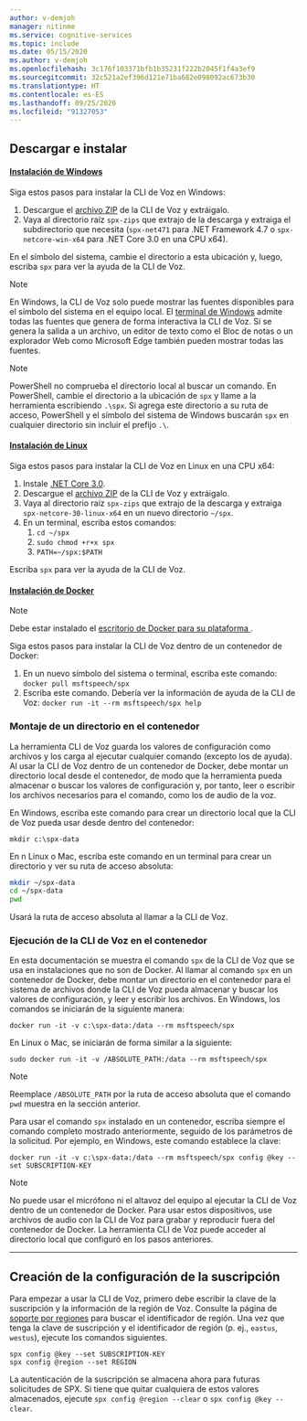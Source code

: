 ```yaml
---
author: v-demjoh
manager: nitinme
ms.service: cognitive-services
ms.topic: include
ms.date: 05/15/2020
ms.author: v-demjoh
ms.openlocfilehash: 3c176f103371bfb1b35231f222b2045f1f4a3ef9
ms.sourcegitcommit: 32c521a2ef396d121e71ba682e098092ac673b30
ms.translationtype: HT
ms.contentlocale: es-ES
ms.lasthandoff: 09/25/2020
ms.locfileid: "91327053"
---
```

## <a name="download-and-install"></a>Descargar e instalar

#### <a name="windows-install"></a>[Instalación de Windows](#tab/windowsinstall)

Siga estos pasos para instalar la CLI de Voz en Windows:

1. Descargue el [archivo ZIP](https://aka.ms/speech/spx-zips.zip) de la CLI de Voz y extráigalo.
2. Vaya al directorio raíz `spx-zips` que extrajo de la descarga y extraiga el subdirectorio que necesita (`spx-net471` para .NET Framework 4.7 o `spx-netcore-win-x64` para .NET Core 3.0 en una CPU x64).

En el símbolo del sistema, cambie el directorio a esta ubicación y, luego, escriba `spx` para ver la ayuda de la CLI de Voz.

> [!NOTE]
> En Windows, la CLI de Voz solo puede mostrar las fuentes disponibles para el símbolo del sistema en el equipo local.
> El [terminal de Windows](https://www.microsoft.com/en-us/p/windows-terminal/9n0dx20hk701) admite todas las fuentes que genera de forma interactiva la CLI de Voz.
> Si se genera la salida a un archivo, un editor de texto como el Bloc de notas o un explorador Web como Microsoft Edge también pueden mostrar todas las fuentes.

> [!NOTE]
> PowerShell no comprueba el directorio local al buscar un comando. En PowerShell, cambie el directorio a la ubicación de `spx` y llame a la herramienta escribiendo `.\spx`.
> Si agrega este directorio a su ruta de acceso, PowerShell y el símbolo del sistema de Windows buscarán `spx` en cualquier directorio sin incluir el prefijo `.\`.

#### <a name="linux-install"></a>[Instalación de Linux](#tab/linuxinstall)

Siga estos pasos para instalar la CLI de Voz en Linux en una CPU x64:

1. Instale [.NET Core 3.0](https://dotnet.microsoft.com/download/dotnet-core/3.0).
2. Descargue el [archivo ZIP](https://aka.ms/speech/spx-zips.zip) de la CLI de Voz y extráigalo.
3. Vaya al directorio raíz `spx-zips` que extrajo de la descarga y extraiga `spx-netcore-30-linux-x64` en un nuevo directorio `~/spx`.
4. En un terminal, escriba estos comandos:
   1. `cd ~/spx`
   2. `sudo chmod +r+x spx`
   3. `PATH=~/spx:$PATH`

Escriba `spx` para ver la ayuda de la CLI de Voz.

#### <a name="docker-install"></a>[Instalación de Docker](#tab/dockerinstall)

> [!NOTE]
> Debe estar instalado el <a href="https://www.docker.com/get-started" target="_blank">escritorio de Docker para su plataforma <span class="docon docon-navigate-external x-hidden-focus"></span></a>.

Siga estos pasos para instalar la CLI de Voz dentro de un contenedor de Docker:

1. En un nuevo símbolo del sistema o terminal, escriba este comando: `docker pull msftspeech/spx`
2. Escriba este comando. Debería ver la información de ayuda de la CLI de Voz: `docker run -it --rm msftspeech/spx help`

### <a name="mount-a-directory-in-the-container"></a>Montaje de un directorio en el contenedor

La herramienta CLI de Voz guarda los valores de configuración como archivos y los carga al ejecutar cualquier comando (excepto los de ayuda).
Al usar la CLI de Voz dentro de un contenedor de Docker, debe montar un directorio local desde el contenedor, de modo que la herramienta pueda almacenar o buscar los valores de configuración y, por tanto, leer o escribir los archivos necesarios para el comando, como los de audio de la voz.

En Windows, escriba este comando para crear un directorio local que la CLI de Voz pueda usar desde dentro del contenedor:

`mkdir c:\spx-data`

En n Linux o Mac, escriba este comando en un terminal para crear un directorio y ver su ruta de acceso absoluta:

```bash
mkdir ~/spx-data
cd ~/spx-data
pwd
```

Usará la ruta de acceso absoluta al llamar a la CLI de Voz.

### <a name="run-speech-cli-in-the-container"></a>Ejecución de la CLI de Voz en el contenedor

En esta documentación se muestra el comando `spx` de la CLI de Voz que se usa en instalaciones que no son de Docker.
Al llamar al comando `spx` en un contenedor de Docker, debe montar un directorio en el contenedor para el sistema de archivos donde la CLI de Voz pueda almacenar y buscar los valores de configuración, y leer y escribir los archivos.
En Windows, los comandos se iniciarán de la siguiente manera:

`docker run -it -v c:\spx-data:/data --rm msftspeech/spx`

En Linux o Mac, se iniciarán de forma similar a la siguiente:

`sudo docker run -it -v /ABSOLUTE_PATH:/data --rm msftspeech/spx`

> [!NOTE]
> Reemplace `/ABSOLUTE_PATH` por la ruta de acceso absoluta que el comando `pwd` muestra en la sección anterior.

Para usar el comando `spx` instalado en un contenedor, escriba siempre el comando completo mostrado anteriormente, seguido de los parámetros de la solicitud.
Por ejemplo, en Windows, este comando establece la clave:

`docker run -it -v c:\spx-data:/data --rm msftspeech/spx config @key --set SUBSCRIPTION-KEY`

> [!NOTE]
> No puede usar el micrófono ni el altavoz del equipo al ejecutar la CLI de Voz dentro de un contenedor de Docker.
> Para usar estos dispositivos, use archivos de audio con la CLI de Voz para grabar y reproducir fuera del contenedor de Docker.
> La herramienta CLI de Voz puede acceder al directorio local que configuró en los pasos anteriores.

***

## <a name="create-subscription-config"></a>Creación de la configuración de la suscripción

Para empezar a usar la CLI de Voz, primero debe escribir la clave de la suscripción y la información de la región de Voz. Consulte la página de [soporte por regiones](https://docs.microsoft.com/azure/cognitive-services/speech-service/regions#speech-sdk) para buscar el identificador de región. Una vez que tenga la clave de suscripción y el identificador de región (p. ej., `eastus`, `westus`), ejecute los comandos siguientes.

```shell
spx config @key --set SUBSCRIPTION-KEY
spx config @region --set REGION
```

La autenticación de la suscripción se almacena ahora para futuras solicitudes de SPX. Si tiene que quitar cualquiera de estos valores almacenados, ejecute `spx config @region --clear` o `spx config @key --clear`.
